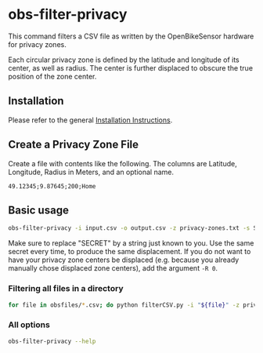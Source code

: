# obs-filter-privacy

This command filters a CSV file as written by the OpenBikeSensor hardware for
privacy zones.

Each circular privacy zone is defined by the latitude and longitude of its
center, as well as radius.  The center is further displaced to obscure the true
position of the zone center.

## Installation

Please refer to the general [Installation Instructions](../README.md).

## Create a Privacy Zone File

Create a file with contents like the following. The columns are Latitude,
Longitude, Radius in Meters, and an optional name.

```csv
49.12345;9.87645;200;Home
```

## Basic usage

```bash
obs-filter-privacy -i input.csv -o output.csv -z privacy-zones.txt -s SECRET 
```

Make sure to replace "SECRET" by a string just known to you. Use the same
secret every time, to produce the same displacement. If you do not want to
have your privacy zone centers be displaced (e.g. because you already manually
chose displaced zone centers), add the argument `-R 0`.

### Filtering all files in a directory

```bash
for file in obsfiles/*.csv; do python filterCSV.py -i "${file}" -z privacyzones.txt -s SECRET -v; done
```
 
### All options
    
```bash
obs-filter-privacy --help
```
